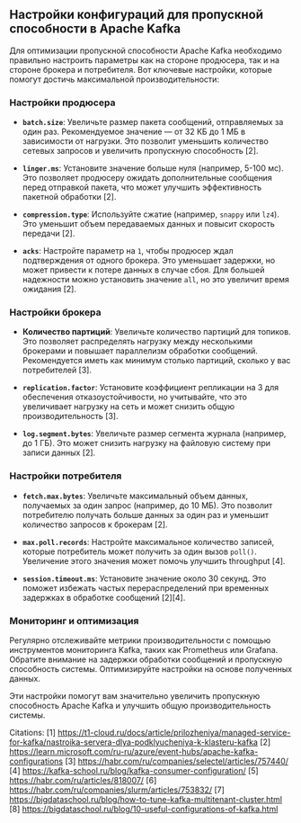 ## Настройки конфигураций для пропускной способности в Apache Kafka

Для оптимизации пропускной способности Apache Kafka необходимо правильно настроить параметры как на стороне продюсера, так и на стороне брокера и потребителя. Вот ключевые настройки, которые помогут достичь максимальной производительности:

### **Настройки продюсера**

- **`batch.size`**: Увеличьте размер пакета сообщений, отправляемых за один раз. Рекомендуемое значение — от 32 КБ до 1 МБ в зависимости от нагрузки. Это позволит уменьшить количество сетевых запросов и увеличить пропускную способность [2].

- **`linger.ms`**: Установите значение больше нуля (например, 5-100 мс). Это позволяет продюсеру ожидать дополнительные сообщения перед отправкой пакета, что может улучшить эффективность пакетной обработки [2].

- **`compression.type`**: Используйте сжатие (например, `snappy` или `lz4`). Это уменьшит объем передаваемых данных и повысит скорость передачи [2].

- **`acks`**: Настройте параметр на `1`, чтобы продюсер ждал подтверждения от одного брокера. Это уменьшает задержки, но может привести к потере данных в случае сбоя. Для большей надежности можно установить значение `all`, но это увеличит время ожидания [2].

### **Настройки брокера**

- **Количество партиций**: Увеличьте количество партиций для топиков. Это позволяет распределять нагрузку между несколькими брокерами и повышает параллелизм обработки сообщений. Рекомендуется иметь как минимум столько партиций, сколько у вас потребителей [3].

- **`replication.factor`**: Установите коэффициент репликации на 3 для обеспечения отказоустойчивости, но учитывайте, что это увеличивает нагрузку на сеть и может снизить общую производительность [3].

- **`log.segment.bytes`**: Увеличьте размер сегмента журнала (например, до 1 ГБ). Это может снизить нагрузку на файловую систему при записи данных [2].

### **Настройки потребителя**

- **`fetch.max.bytes`**: Увеличьте максимальный объем данных, получаемых за один запрос (например, до 10 МБ). Это позволит потребителю получать больше данных за один раз и уменьшит количество запросов к брокерам [2].

- **`max.poll.records`**: Настройте максимальное количество записей, которые потребитель может получить за один вызов `poll()`. Увеличение этого значения может помочь улучшить throughput [4].

- **`session.timeout.ms`**: Установите значение около 30 секунд. Это поможет избежать частых перераспределений при временных задержках в обработке сообщений [2][4].

### **Мониторинг и оптимизация**

Регулярно отслеживайте метрики производительности с помощью инструментов мониторинга Kafka, таких как Prometheus или Grafana. Обратите внимание на задержки обработки сообщений и пропускную способность системы. Оптимизируйте настройки на основе полученных данных.

Эти настройки помогут вам значительно увеличить пропускную способность Apache Kafka и улучшить общую производительность системы.

Citations:
[1] https://t1-cloud.ru/docs/article/prilozheniya/managed-service-for-kafka/nastroika-servera-dlya-podklyucheniya-k-klasteru-kafka
[2] https://learn.microsoft.com/ru-ru/azure/event-hubs/apache-kafka-configurations
[3] https://habr.com/ru/companies/selectel/articles/757440/
[4] https://kafka-school.ru/blog/kafka-consumer-configuration/
[5] https://habr.com/ru/articles/818007/
[6] https://habr.com/ru/companies/slurm/articles/753832/
[7] https://bigdataschool.ru/blog/how-to-tune-kafka-multitenant-cluster.html
[8] https://bigdataschool.ru/blog/10-useful-configurations-of-kafka.html